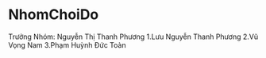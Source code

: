 # NhomChoiDo 
Trưởng Nhóm: Nguyễn Thị Thanh Phương
1.Lưu Nguyễn Thanh Phương
2.Vũ Vọng Nam
3.Phạm Huỳnh Đức Toàn


